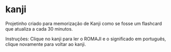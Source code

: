 # kanji
Projetinho criado para memorização de Kanji como se fosse um flashcard que atualiza a cada 30 minutos.

Instruções:
  Clique no kanji para ler o ROMAJI e o significado em português, clique novamente para voltar ao kanji.
